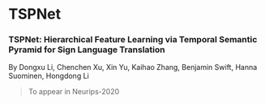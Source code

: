 # TSPNet

### TSPNet: Hierarchical Feature Learning via Temporal Semantic Pyramid for Sign Language Translation
By Dongxu Li, Chenchen Xu,  Xin Yu, Kaihao Zhang, Benjamin Swift, Hanna Suominen, Hongdong Li

> To appear in Neurips-2020 


